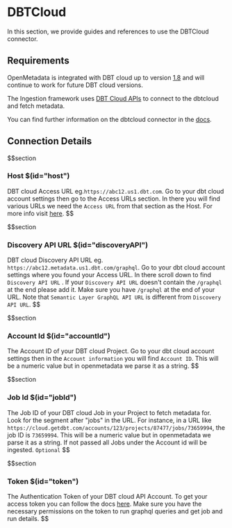 # DBTCloud
In this section, we provide guides and references to use the DBTCloud connector.

## Requirements

OpenMetadata is integrated with DBT cloud up to version [1.8](https://docs.getdbt.com/docs/get-started-dbt) and will continue to work for future DBT cloud versions.

The Ingestion framework uses [DBT Cloud APIs](https://docs.getdbt.com/dbt-cloud/api-v2#/) to connect to the dbtcloud  and fetch metadata.

You can find further information on the dbtcloud connector in the [docs](https://docs.open-metadata.org/connectors/pipeline/dbtcloud).

## Connection Details
$$section
### Host $(id="host")
DBT cloud Access URL eg.`https://abc12.us1.dbt.com`. Go to your dbt cloud account settings then go to the Access URLs section. In there you will find various URLs we need the `Access URL` from that section as the Host. For more info visit [here](https://docs.getdbt.com/docs/cloud/about-cloud/access-regions-ip-addresses#api-access-urls).
$$

$$section
### Discovery API URL $(id="discoveryAPI")
DBT cloud Discovery API URL eg. `https://abc12.metadata.us1.dbt.com/graphql`. Go to your dbt cloud account settings where you found your Access URL. In there scroll down to find `Discovery API URL` . If your `Discovery API URL` doesn't contain the `/graphql` at the end please add it. Make sure you have `/graphql` at the end of your URL. Note that `Semantic Layer GraphQL API URL` is different from `Discovery API URL`.
$$

$$section
### Account Id $(id="accountId")
The Account ID of your DBT cloud Project. Go to your dbt cloud account settings then in the `Account information` you will find `Account ID`. This will be a numeric value but in openmetadata we parse it as a string.
$$

$$section
### Job Id $(id="jobId")
The Job ID of your DBT cloud Job in your Project to fetch metadata for. Look for the segment after "jobs" in the URL. For instance, in a URL like `https://cloud.getdbt.com/accounts/123/projects/87477/jobs/73659994`, the job ID is `73659994`. This will be a numeric value but in openmetadata we parse it as a string. If not passed all Jobs under the Account id will be ingested. `Optional`
$$

$$section
### Token $(id="token")
The Authentication Token of your DBT cloud API Account. To get your access token you can follow the docs [here](https://docs.getdbt.com/docs/dbt-cloud-apis/authentication).
Make sure you have the necessary permissions on the token to run graphql queries and get job and run details. 
$$
